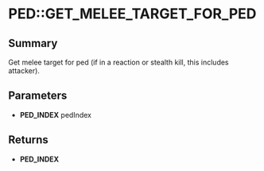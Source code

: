 # PED::GET_MELEE_TARGET_FOR_PED

## Summary
Get melee target for ped (if in a reaction or stealth kill, this includes attacker).

## Parameters
* **PED_INDEX** pedIndex

## Returns
* **PED_INDEX**